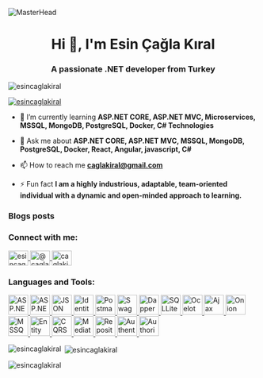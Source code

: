 ![MasterHead](https://miro.medium.com/v2/resize:fit:825/0*jZBSbWmvl6IF-YPW.png)

<h1 align="center">Hi 👋, I'm Esin Çağla Kıral</h1>
<h3 align="center">A passionate .NET developer from Turkey</h3>

<p align="left"> 
  <img src="https://komarev.com/ghpvc/?username=esincaglakiral&label=Profile%20views&color=0e75b6&style=flat" alt="esincaglakiral" /> 
</p>

<p align="left"> 
  <a href="https://github.com/ryo-ma/github-profile-trophy">
    <img src="https://github-profile-trophy.vercel.app/?username=esincaglakiral" alt="esincaglakiral" />
  </a> 
</p>

- 🌱 I’m currently learning **ASP.NET CORE, ASP.NET MVC, Microservices, MSSQL, MongoDB, PostgreSQL, Docker, C# Technologies**

- 💬 Ask me about **ASP.NET CORE, ASP.NET MVC, MSSQL, MongoDB, PostgreSQL, Docker, React, Angular, javascript, C#**

- 📫 How to reach me **caglakiral@gmail.com**

- ⚡ Fun fact **I am a highly industrious, adaptable, team-oriented individual with a dynamic and open-minded approach to learning.**

### Blogs posts
<!-- BLOG-POST-LIST:START -->
<!-- BLOG-POST-LIST:END -->

<h3 align="left">Connect with me:</h3>
<p align="left">
  <a href="https://linkedin.com/in/esincaglakiral" target="blank">
    <img align="center" src="https://raw.githubusercontent.com/rahuldkjain/github-profile-readme-generator/master/src/images/icons/Social/linked-in-alt.svg" alt="esincaglakiral" height="30" width="40" />
  </a>
  <a href="https://medium.com/@caglakiral" target="blank">
    <img align="center" src="https://raw.githubusercontent.com/rahuldkjain/github-profile-readme-generator/master/src/images/icons/Social/medium.svg" alt="@caglakiral" height="30" width="40" />
  </a>
  <a href="https://www.hackerrank.com/caglakiral" target="blank">
    <img align="center" src="https://raw.githubusercontent.com/rahuldkjain/github-profile-readme-generator/master/src/images/icons/Social/hackerrank.svg" alt="caglakiral" height="30" width="40" />
  </a>
</p>

<h3 align="left">Languages and Tools:</h3>
<p align="left">
  <a href="https://dotnet.microsoft.com/apps/aspnet" target="_blank" rel="noreferrer"> 
    <img src="https://www.vectorlogo.zone/logos/dotnet/dotnet-icon.svg" alt="ASP.NET Core" width="40" height="40"/> 
  </a> 
  <a href="https://dotnet.microsoft.com/apps/aspnet/mvc" target="_blank" rel="noreferrer"> 
    <img src="https://www.vectorlogo.zone/logos/dotnet/dotnet-icon.svg" alt="ASP.NET MVC" width="40" height="40"/> 
  </a> 
  <a href="https://jwt.io/" target="_blank" rel="noreferrer"> 
    <img src="https://www.vectorlogo.zone/logos/jsonwebtoken/jsonwebtoken-icon.svg" alt="JSON Web Token" width="40" height="40"/> 
  </a>
  <a href="https://identityserver.io/" target="_blank" rel="noreferrer"> 
    <img src="https://www.vectorlogo.zone/logos/identityserver/identityserver-icon.svg" alt="Identity Server" width="40" height="40"/> 
  </a>
  <a href="https://www.postman.com/" target="_blank" rel="noreferrer"> 
    <img src="https://www.vectorlogo.zone/logos/getpostman/getpostman-icon.svg" alt="Postman" width="40" height="40"/> 
  </a>
  <a href="https://swagger.io/" target="_blank" rel="noreferrer"> 
    <img src="https://www.vectorlogo.zone/logos/swagger/swagger-icon.svg" alt="Swagger" width="40" height="40"/> 
  </a>
  <a href="https://dapper-tutorial.net/" target="_blank" rel="noreferrer"> 
    <img src="https://www.vectorlogo.zone/logos/dapperlib/dapperlib-icon.svg" alt="Dapper" width="40" height="40"/> 
  </a>
  <a href="https://www.sqlite.org/" target="_blank" rel="noreferrer"> 
    <img src="https://www.vectorlogo.zone/logos/sqlite/sqlite-icon.svg" alt="SQLLite" width="40" height="40"/> 
  </a>
  <a href="https://ocelot.readthedocs.io/en/latest/" target="_blank" rel="noreferrer"> 
    <img src="https://www.vectorlogo.zone/logos/ocelot/ocelot-icon.svg" alt="Ocelot Gateway" width="40" height="40"/> 
  </a>
  <a href="https://ajax.googleapis.com/ajax/libs/jquery/3.5.1/jquery.min.js" target="_blank" rel="noreferrer"> 
    <img src="https://www.vectorlogo.zone/logos/jquery/jquery-icon.svg" alt="Ajax" width="40" height="40"/> 
  </a>
  <a href="https://microservices.io/patterns/architecture/onion-architecture.html" target="_blank" rel="noreferrer"> 
    <img src="https://www.vectorlogo.zone/logos/istioio/istioio-icon.svg" alt="Onion Architecture" width="40" height="40"/> 
  </a>
  <a href="https://www.microsoft.com/en-us/sql-server/sql-server-downloads" target="_blank" rel="noreferrer"> 
    <img src="https://www.vectorlogo.zone/logos/microsoft_sql_server/microsoft_sql_server-icon.svg" alt="MSSQL" width="40" height="40"/> 
  </a>
  <a href="https://docs.microsoft.com/en-us/ef/" target="_blank" rel="noreferrer"> 
    <img src="https://www.vectorlogo.zone/logos/microsoft/microsoft-icon.svg" alt="Entity Framework" width="40" height="40"/> 
  </a>
  <a href="https://docs.microsoft.com/en-us/azure/architecture/patterns/cqrs" target="_blank" rel="noreferrer"> 
    <img src="https://www.vectorlogo.zone/logos/microsoft/microsoft-icon.svg" alt="CQRS Design Pattern" width="40" height="40"/> 
  </a>
  <a href="https://mediatr.net/" target="_blank" rel="noreferrer"> 
    <img src="https://www.vectorlogo.zone/logos/mediatr/mediatr-icon.svg" alt="Mediator Design Pattern" width="40" height="40"/> 
  </a>
  <a href="https://docs.microsoft.com/en-us/dotnet/standard/design-guidelines/names-of-classes-and-structs" target="_blank" rel="noreferrer"> 
    <img src="https://www.vectorlogo.zone/logos/microsoft/microsoft-icon.svg" alt="Repository Design Pattern" width="40" height="40"/> 
  </a>
  <a href="https://docs.microsoft.com/en-us/aspnet/core/security/authentication/identity?view=aspnetcore-6.0" target="_blank" rel="noreferrer"> 
    <img src="https://www.vectorlogo.zone/logos/microsoft/microsoft-icon.svg" alt="Authentication" width="40" height="40"/> 
  </a>
  <a href="https://docs.microsoft.com/en-us/aspnet/core/security/authorization/introduction?view=aspnetcore-6.0" target="_blank" rel="noreferrer"> 
    <img src="https://www.vectorlogo.zone/logos/microsoft/microsoft-icon.svg" alt="Authorization" width="40" height="40"/> 
  </a>
</p>

<p><img align="left" src="https://github-readme-stats.vercel.app/api/top-langs?username=esincaglakiral&show_icons=true&locale=en&layout=compact" alt="esincaglakiral" /></p>

<p>&nbsp;<img align="center" src="https://github-readme-stats.vercel.app/api?username=esincaglakiral&show_icons=true&locale=en" alt="esincaglakiral" /></p>

<p><img align="center" src="https://github-readme-streak-stats.herokuapp.com/?user=esincaglakiral&" alt="esincaglakiral" /></p>
